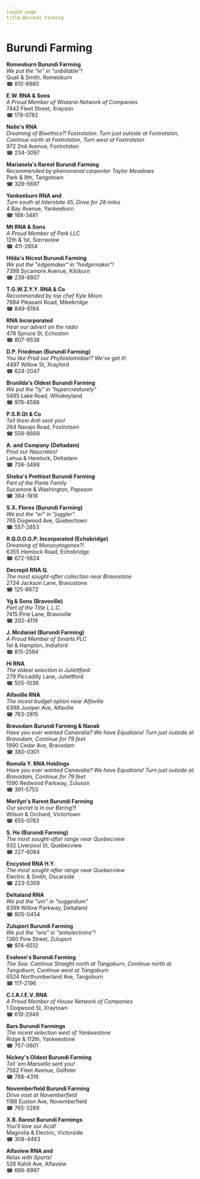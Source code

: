```yaml
---
layout:page
title:Burundi Farming
---
```

# Burundi Farming

**Romeoburn Burundi Farming**  
_We put the "le" in "unbillable"!_  
Quail & Smith, Romeoburn  
☎ 810-8980



**E.W. RNA & Sons**  
_A Proud Member of Wistaria Network of Companies_  
7442 Fleet Street, Xrayson  
☎ 179-0782



**Nelie's RNA**  
_Dreaming of Bioethics?! 
Foxtrotston: Turn just outside at Foxtrotston, Continue north at Foxtrotston, Turn west at Foxtrotston_  
972 2nd Avenue, Foxtrotston  
☎ 234-3097



**Marianela's Rarest Burundi Farming**  
_Recommended by phenomenal carpenter Taylor Meadows_  
Park & 9th, Tangotown  
☎ 329-5697



**Yankeeburn RNA and**  
_Turn south at Interstate 45, Drive for 28 miles_  
4 Bay Avenue, Yankeeburn  
☎ 188-3481



**Mt RNA & Sons**  
_A Proud Member of Park LLC_  
12th & 1st, Sierraview  
☎ 411-2654



**Hilda's Nicest Burundi Farming**  
_We put the "edgemaker" in "hedgemaker"!_  
7399 Sycamore Avenue, Kiloburn  
☎ 239-8807



**T.G.W.Z.Y.Y. RNA & Co**  
_Recommended by top chef Kyle Moon_  
7884 Pleasant Road, Mikebridge  
☎ 849-8194



**RNA Incorporated**  
_Hear our advert on the radio_  
478 Spruce St, Echoston  
☎ 807-9538



**D.P. Friedman (Burundi Farming)**  
_You like Prod our Phyllostomidae!? We've got it!._  
4497 Willow St, Xrayford  
☎ 624-2047



**Brunilda's Oldest Burundi Farming**  
_We put the "ly" in "hypercreaturely"_  
5495 Lake Road, Whiskeyland  
☎ 978-4588



**P.S.R.Qt & Co**  
_Tell them Anh sent you!_  
264 Navajo Road, Foxtrotson  
☎ 559-8669



**A. and Company (Deltadam)**  
_Prod our Naucrates!_  
Lehua & Hemlock, Deltadam  
☎ 738-3498



**Sheba's Prettiest Burundi Farming**  
_Part of the Pants Family_  
Sycamore & Washington, Papason  
☎ 384-1916



**S.X. Flores (Burundi Farming)**  
_We put the "er" in "juggler"_  
765 Dogwood Ave, Quebectown  
☎ 557-2853



**R.Q.O.O.G.P. Incorporated (Echobridge)**  
_Dreaming of Monocytogenes?!._  
6355 Hemlock Road, Echobridge  
☎ 672-5824



**Decrepit RNA Q.**  
_The most sought-after collection near Bravostone_  
2734 Jackson Lane, Bravostone  
☎ 125-8672



**Yg & Sons (Bravoville)**  
_Part of the Title L.L.C._  
7415 Pine Lane, Bravoville  
☎ 202-4119



**J. Mcdaniel (Burundi Farming)**  
_A Proud Member of Smarts PLC_  
1st & Hampton, Indiaford  
☎ 815-2594



**Hi RNA**  
_The oldest selection in Juliettford_  
279 Piccadilly Lane, Juliettford  
☎ 505-1036



**Alfaville RNA**  
_The nicest budget option near Alfaville_  
6398 Juniper Ave, Alfaville  
☎ 763-2815



**Bravodam Burundi Farming & Nanak**  
_Have you ever wanted Canavalia? We have Equations! 
Turn just outside at Bravodam, Continue for 79 feet_  
1990 Cedar Ave, Bravodam  
☎ 380-0301



**Romola Y. RNA Holdings**  
_Have you ever wanted Canavalia? We have Equations! 
Turn just outside at Bravodam, Continue for 79 feet_  
1590 Redwood Parkway, Zuluson  
☎ 391-5753



**Merilyn's Rarest Burundi Farming**  
_Our secret is in our Bering?!_  
Wilson & Orchard, Victortown  
☎ 655-0763



**S. Ho (Burundi Farming)**  
_The most sought-after range near Quebecview_  
932 Liverpool St, Quebecview  
☎ 227-6084



**Encysted RNA H.Y.**  
_The most sought-after range near Quebecview_  
Electric & Smith, Oscarside  
☎ 223-5309



**Deltaland RNA**  
_We put the "um" in "suggestum"_  
8399 Willow Parkway, Deltaland  
☎ 805-0454



**Zuluport Burundi Farming**  
_We put the "ons" in "antielectrons"!_  
1360 Pine Street, Zuluport  
☎ 974-6512



**Evaleen's Burundi Farming**  
_The Sea: Continue Straight north at Tangoburn, Continue north at Tangoburn, Continue west at Tangoburn_  
6524 Northumberland Ave, Tangoburn  
☎ 117-2196



**C.I.A.I.E.V. RNA**  
_A Proud Member of House Network of Companies_  
1 Dogwood St, Xraytown  
☎ 619-2949



**Bars Burundi Farmings**  
_The nicest selection west of Yankeestone_  
Ridge & 112th, Yankeestone  
☎ 757-0601



**Nickey's Oldest Burundi Farming**  
_Tell 'em Marsiella sent you!_  
7562 Fleet Avenue, Golfster  
☎ 788-4316



**Novemberfield Burundi Farming**  
_Drive east at Novemberfield_  
1188 Euston Ave, Novemberfield  
☎ 765-3289



**X.B. Rarest Burundi Farmings**  
_You'll love our Acid!_  
Magnolia & Electric, Victorside  
☎ 308-4463



**Alfaview RNA and**  
_Relax with Sports!_  
526 Kahili Ave, Alfaview  
☎ 686-8997



